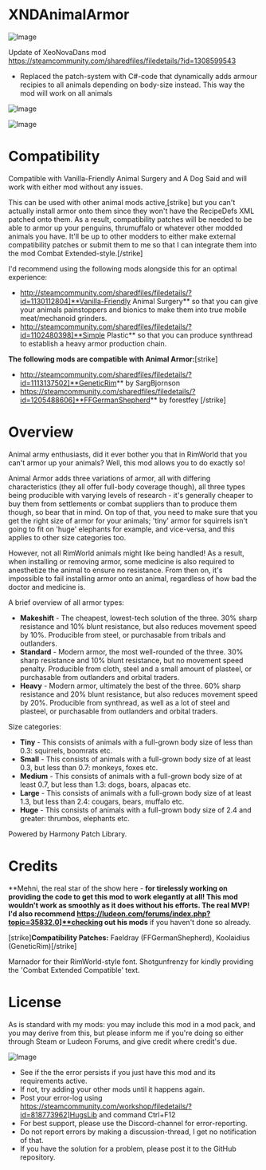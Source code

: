 # XNDAnimalArmor

![Image](https://i.imgur.com/buuPQel.png)

Update of XeoNovaDans mod
https://steamcommunity.com/sharedfiles/filedetails/?id=1308599543

- Replaced the patch-system with C#-code that dynamically adds armour recipies to all animals depending on body-size instead. This way the mod will work on all animals

![Image](https://i.imgur.com/pufA0kM.png)

	
![Image](https://i.imgur.com/Z4GOv8H.png)


# **Compatibility**

Compatible with Vanilla-Friendly Animal Surgery and A Dog Said and will work with either mod without any issues.

This can be used with other animal mods active,[strike] but you can't actually install armor onto them since they won't have the RecipeDefs XML patched onto them. As a result, compatibility patches will be needed to be able to armor up your penguins, thrumuffalo or whatever other modded animals you have. It'll be up to other modders to either make external compatibility patches or submit them to me so that I can integrate them into the mod Combat Extended-style.[/strike]

I'd recommend using the following mods alongside this for an optimal experience:

- http://steamcommunity.com/sharedfiles/filedetails/?id=1130112804]**Vanilla-Friendly Animal Surgery** so that you can give your animals painstoppers and bionics to make them into true mobile meat/mechanoid grinders.
- http://steamcommunity.com/sharedfiles/filedetails/?id=1102480398]**Simple Plastic** so that you can produce synthread to establish a heavy armor production chain.

**The following mods are compatible with Animal Armor:**[strike]
- http://steamcommunity.com/sharedfiles/filedetails/?id=1113137502]**GeneticRim** by SargBjornson
- https://steamcommunity.com/sharedfiles/filedetails/?id=1205488606]**FFGermanShepherd** by forestfey
[/strike]
# **Overview**

Animal army enthusiasts, did it ever bother you that in RimWorld that you can't armor up your animals? Well, this mod allows you to do exactly so!

Animal Armor adds three variations of armor, all with differing characteristics (they all offer full-body coverage though), all three types being producible with varying levels of research - it's generally cheaper to buy them from settlements or combat suppliers than to produce them though, so bear that in mind. On top of that, you need to make sure that you get the right size of armor for your animals; 'tiny' armor for squirrels isn't going to fit on 'huge' elephants for example, and vice-versa, and this applies to other size categories too.

However, not all RimWorld animals might like being handled! As a result, when installing or removing armor, some medicine is also required to anesthetize the animal to ensure no resistance. From then on, it's impossible to fail installing armor onto an animal, regardless of how bad the doctor and medicine is.

A brief overview of all armor types:

- **Makeshift** - The cheapest, lowest-tech solution of the three. 30% sharp resistance and 10% blunt resistance, but also reduces movement speed by 10%. Producible from steel, or purchasable from tribals and outlanders.
- **Standard** - Modern armor, the most well-rounded of the three. 30% sharp resistance and 10% blunt resistance, but no movement speed penalty. Producible from cloth, steel and a small amount of plasteel, or purchasable from outlanders and orbital traders.
- **Heavy** - Modern armor, ultimately the best of the three. 60% sharp resistance and 20% blunt resistance, but also reduces movement speed by 20%. Producible from synthread, as well as a lot of steel and plasteel, or purchasable from outlanders and orbital traders.

Size categories:

- **Tiny** - This consists of animals with a full-grown body size of less than 0.3: squirrels, boomrats etc.
- **Small** - This consists of animals with a full-grown body size of at least 0.3, but less than 0.7: monkeys, foxes etc.
- **Medium** - This consists of animals with a full-grown body size of at least 0.7, but less than 1.3: dogs, boars, alpacas etc.
- **Large** - This consists of animals with a full-grown body size of at least 1.3, but less than 2.4: cougars, bears, muffalo etc.
- **Huge** - This consists of animals with a full-grown body size of 2.4 and greater: thrumbos, elephants etc.



Powered by Harmony Patch Library.

# **Credits**

**Mehni, the real star of the show here - **for tirelessly working on providing the code to get this mod to work elegantly at all! This mod wouldn't work as smoothly as it does without his efforts. The real MVP! I'd also recommend https://ludeon.com/forums/index.php?topic=35832.0]**checking out his mods** if you haven't done so already.

[strike]**Compatibility Patches:** Faeldray (FFGermanShepherd), Koolaidius (GeneticRim)[/strike]

Marnador for their RimWorld-style font.
Shotgunfrenzy for kindly providing the 'Combat Extended Compatible' text.

# **License**

As is standard with my mods: you may include this mod in a mod pack, and you may derive from this, but please inform me if you're doing so either through Steam or Ludeon Forums, and give credit where credit's due.

![Image](https://i.imgur.com/PwoNOj4.png)



-  See if the the error persists if you just have this mod and its requirements active.
-  If not, try adding your other mods until it happens again.
-  Post your error-log using https://steamcommunity.com/workshop/filedetails/?id=818773962]HugsLib and command Ctrl+F12
-  For best support, please use the Discord-channel for error-reporting.
-  Do not report errors by making a discussion-thread, I get no notification of that.
-  If you have the solution for a problem, please post it to the GitHub repository.




